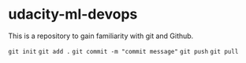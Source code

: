 # udacity-ml-devops

This is a repository to gain familiarity with git and Github.

```git init```
```git add .```
```git commit -m "commit message"```
```git push```
```git pull```
